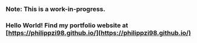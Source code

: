 ### Note: This is a work-in-progress.
### Hello World! Find my portfolio website at [https://philippzi98.github.io/](https://philippzi98.github.io/)
